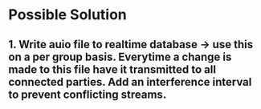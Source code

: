 # Possible Solution


## 1. Write auio file to realtime database -> use this on a per group basis. Everytime a change is made to this file have it transmitted to all connected parties. Add an interference interval to prevent conflicting streams.




